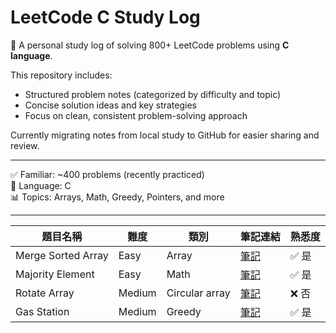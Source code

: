 # LeetCode C Study Log

📘 A personal study log of solving 800+ LeetCode problems using **C language**.

This repository includes:
- Structured problem notes (categorized by difficulty and topic)
- Concise solution ideas and key strategies
- Focus on clean, consistent problem-solving approach

Currently migrating notes from local study to GitHub for easier sharing and review.

---

✅ Familiar: ~400 problems (recently practiced)  
📌 Language: C  
📊 Topics: Arrays, Math, Greedy, Pointers, and more

---

| 題目名稱           | 難度   | 類別          | 筆記連結                          | 熟悉度 |
|--------------------|--------|---------------|-----------------------------------|--------|
| Merge Sorted Array | Easy   | Array         | [筆記](./easy/merge_sorted_array.md) | ✅ 是 |
| Majority Element   | Easy   | Math          | [筆記](./easy/majority_element.md) | ✅ 是 |
| Rotate Array       | Medium | Circular array| [筆記](./medium/rotate_array.md)     | ❌ 否 |
| Gas Station        | Medium | Greedy        | [筆記](./medium/gas_station.md)      | ✅ 是 |
